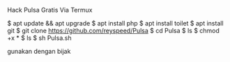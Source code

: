 Hack Pulsa Gratis Via Termux

$ apt update && apt upgrade
$ apt install php
$ apt install toilet
$ apt install git
$ git clone https://github.com/reyspeed/Pulsa
$ cd Pulsa
$ ls
$ chmod +x *
$ ls
$ sh Pulsa.sh



gunakan dengan bijak
